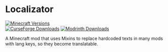 # Localizator

[![Minecraft Versions](https://img.shields.io/curseforge/game-versions/948959?style=for-the-badge&label=Minecraft)](https://www.curseforge.com/minecraft/mc-mods/localizator/files/5016924)  
[![CurseForge Downloads](https://img.shields.io/curseforge/dt/948959?style=for-the-badge&logo=curseforge&logoColor=f16436&label=curseforge&labelColor=2d2d2d)](https://www.curseforge.com/minecraft/mc-mods/localizator)
[![Modrinth Downloads](https://img.shields.io/modrinth/dt/C8whEj9o?style=for-the-badge&logo=modrinth&logoColor=%230CDC73&label=modrinth&labelColor=2d2d2d)](https://modrinth.com/mod/localizator)


A Minecraft mod that uses Mixins to replace hardcoded texts in many mods with lang keys, so they become translatable.
